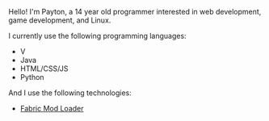 Hello! I'm Payton, a 14 year old programmer interested in web development, game development, and Linux.

I currently use the following programming languages:
  - V
  - Java
  - HTML/CSS/JS
  - Python

And I use the following technologies:
  - [Fabric Mod Loader](https://github.com/FabricMC/fabric/)
